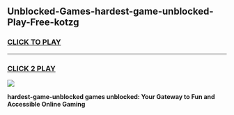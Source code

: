 
## Unblocked-Games-hardest-game-unblocked-Play-Free-kotzg
<h3>
<a href="https://premium76.site?title=hardest-game-unblocked&ref=17A">CLICK TO PLAY</a></h3>
<hr>

<h3>
<a href="https://premium76.site?title=hardest-game-unblocked&ref=17A">CLICK 2 PLAY</a>
  
</h3>

<a href="https://premium76.site?title=hardest-game-unblocked&ref=17A"><img src="https://clearcache.store/games.png"></a>


**hardest-game-unblocked games unblocked: Your Gateway to Fun and Accessible Online Gaming**
